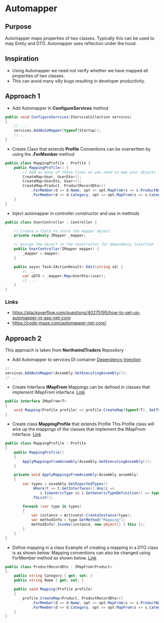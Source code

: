 # Automapper

## Purpose
Automapper maps properties of two classes. Typically this can be used to map Entity and DTO. Automapper uses reflection under the hood.

## Inspiration
- Using Automapper we need not verify whether we have mapped all properties of two classes. 
- This can avoid many silly bugs resulting in developer productivity.

## Approach 1
- Add Automapper in **ConfigureServices** method
```cs
public void ConfigureServices(IServiceCollection services)
{
    // ...
    services.AddAutoMapper(typeof(Startup));
    // ...
}
```

- Create Class that extends **Profile**
Conventions can be overwritten by using the **.ForMember** method
```cs
public class MappingProfile : Profile {
    public MappingProfile() {
        // Add as many of these lines as you need to map your objects
        CreateMap<User, UserDto>();
        CreateMap<UserDto, User>();
        CreateMap<Product, ProductRecordDto>()
            .ForMember(d => d.Name, opt => opt.MapFrom(s => s.ProductName))
            .ForMember(d => d.Category, opt => opt.MapFrom(s => s.Category != null ? s.Category.CategoryName : string.Empty));
    }
}
```

- Inject automapper in controller constructor and use in methods
```cs
public class UserController : Controller {

    // Create a field to store the mapper object
    private readonly IMapper _mapper;

    // Assign the object in the constructor for dependency injection
    public UserController(IMapper mapper) {
        _mapper = mapper;
    }

    public async Task<IActionResult> Edit(string id) {
        // ...
        var uDTO = _mapper.Map<UserDto>(user);
        // .... 
    }
}
```
### Links
- https://stackoverflow.com/questions/40275195/how-to-set-up-automapper-in-asp-net-core
- https://code-maze.com/automapper-net-core/

## Approach 2
This approach is taken from **NorthwindTraders** Repository

- Add Automapper to services DI container
[Dependency Injection](https://github.com/jasontaylordev/NorthwindTraders/blob/28e05758d93cb838c68b91d73d8c3f28ceafe42f/Src/Application/DependencyInjection.cs#L13)
```cs
// ...
services.AddAutoMapper(Assembly.GetExecutingAssembly());
// ...
```

- Create Interface **IMapFrom**
Mappings can be defined in classes that implement IMapFrom interface. [Link](https://github.com/jasontaylordev/NorthwindTraders/blob/master/Src/Application/Common/Mappings/IMapFrom.cs)
```cs
public interface IMapFrom<T>
{   
    void Mapping(Profile profile) => profile.CreateMap(typeof(T), GetType());
}
```

- Create class **MappingProfile** that extends Profile
This Profile class will wire up the mappings of the classes that implement the IMapFrom interface. [Link](https://github.com/jasontaylordev/NorthwindTraders/blob/master/Src/Application/Common/Mappings/MappingProfile.cs)
```cs
public class MappingProfile : Profile
{
    public MappingProfile()
    {
        ApplyMappingsFromAssembly(Assembly.GetExecutingAssembly());
    }

    private void ApplyMappingsFromAssembly(Assembly assembly)
    {
        var types = assembly.GetExportedTypes()
            .Where(t => t.GetInterfaces().Any(i => 
                i.IsGenericType && i.GetGenericTypeDefinition() == typeof(IMapFrom<>)))
            .ToList();

        foreach (var type in types)
        {
            var instance = Activator.CreateInstance(type);
            var methodInfo = type.GetMethod("Mapping");
            methodInfo?.Invoke(instance, new object[] { this });
        }
    }
}
```

- Define mapping in a class
Example of creating a mapping in a DTO class is as shown below. Mapping conventions can also be changed using ForMember method as shown below. [Link](https://github.com/jasontaylordev/NorthwindTraders/blob/28e05758d93cb838c68b91d73d8c3f28ceafe42f/Src/Application/Products/Queries/GetProductsFile/ProductRecordDto.cs#L17)
```cs
public class ProductRecordDto : IMapFrom<Product>
{
    public string Category { get; set; }
    public string Name { get; set; }

    public void Mapping(Profile profile)
    {
        profile.CreateMap<Product, ProductRecordDto>()
            .ForMember(d => d.Name, opt => opt.MapFrom(s => s.ProductName))
            .ForMember(d => d.Category, opt => opt.MapFrom(s => s.Category != null ? s.Category.CategoryName : string.Empty));
    }
}
```
